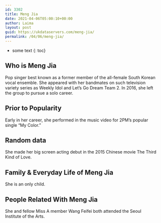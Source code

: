 ```yaml
---
id: 3302
title: Meng Jia
date: 2021-04-06T05:00:10+00:00
author: Laima
layout: post
guid: https://ukdataservers.com/meng-jia/
permalink: /04/06/meng-jia/
---
```


* some text
{: toc}


## Who is Meng Jia
                  
                  
                  
Pop singer best known as a former member of the all-female South Korean vocal ensemble. She appeared with her bandmates on such television variety series as Weekly Idol and Let&#8217;s Go Dream Team 2. In 2016, she left the group to pursue a solo career. 
                  
              
            
              
            
                
                
                
## Prior to Popularity
                  
                  
                  
Early in her career, she performed in the music video for 2PM&#8217;s popular single &#8220;My Color.&#8221;
                  
              
            
              
            
                
                
                
## Random data
                  
                  
                  
She made her big screen acting debut in the 2015 Chinese movie The Third Kind of Love.
                  
              
            
              
            
                
                
                
## Family & Everyday Life of Meng Jia
                  
                  
                  
She is an only child. 
                  
              
            
              
            
                
                
                
## People Related With Meng Jia
                  
                  
                  
She and fellow Miss A member Wang Feifei both attended the Seoul Institute of the Arts.
                  
              
            
              
            
                
              
            
              
              
            
            
              
            
          
          
          